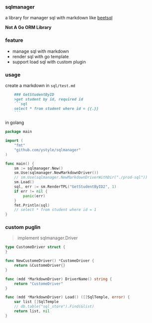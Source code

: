 ### sqlmanager
a library for manager sql with markdown like [beetsql](https://gitee.com/xiandafu/beetlsql)

**Not A Go ORM Library**
 
### feature
- manage sql with markdown
- render sql with go template
- support load sql with custom plugin

### usage

create a markdown in `sql/test.md`
```markdown
    ### GetStudentByID
    >get student by id, required id
    ```sql
    select * from student where id = {{.}}
    ```
```

in golang 
```go
package main

import (
    "fmt"
    "github.com/ystyle/sqlmanager"
)

func main() {
    sm := sqlmanager.New()
    sm.Use(sqlmanager.NewMarkdownDriver())
    // sm.Use(sqlmanager.NewMarkdownDriverWithDir("./prod-sql"))
    sm.Load()
    sql, err := sm.RenderTPL("GetStudentByID2", 1)
    if err != nil {
        panic(err)
    }
    fmt.Println(sql)
    // select * from student where id = 1
}
```

### custom puglin
> implement sqlmanager.Driver
```go
type CustomeDriver struct {
}

func NewCustomeDriver() *CustomeDriver {
	return &CustomeDriver{}
}

func (mdd *MarkdownDriver) DriverName() string {
	return "CustomeDriver"
}

func (mdd *MarkdownDriver) Load() ([]SqlTemple, error) {
    var list []SqlTemple
    // db.table("sql_store").Find(&list)
    return list, nil
}
```